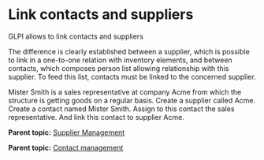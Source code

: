 Link contacts and suppliers
===========================

GLPI allows to link contacts and suppliers

The difference is clearly established between a supplier, which is
possible to link in a one-to-one relation with inventory elements, and
between contacts, which composes person list allowing relationship with
this supplier. To feed this list, contacts must be linked to the
concerned supplier.

Mister Smith is a sales representative at company Acme from which the
structure is getting goods on a regular basis. Create a supplier called
Acme. Create a contact named Mister Smith. Assign to this contact the
sales representative. And link this contact to supplier Acme.

**Parent topic:** [Supplier
Management](../glpi/management_supplier.html "Suppliers are managed via menu Management > Suppliers")

**Parent topic:** [Contact
management](../glpi/management_contact.html "Contacts are managed via menu Management > Contacts")
